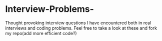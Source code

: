 # Interview-Problems-
Thought provoking interview questions I have encountered both in real interviews and coding problems. Feel free to take a look at these and fork my repo(add more efficient code?)
